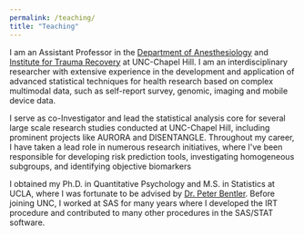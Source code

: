 ```yaml
---
permalink: /teaching/
title: "Teaching"
---
```


I am an Assistant Professor in the [Department of Anesthesiology]((https://www.med.unc.edu/anesthesiology/directory/xinming-simon-an/)) 
and [Institute for Trauma Recovery](https://www.med.unc.edu/itr/) at UNC-Chapel Hill. 
I am an interdisciplinary researcher with extensive experience in the development 
and application of advanced statistical techniques for health research based on 
complex multimodal data, such as self-report survey, genomic, imaging and mobile device data. 

I serve as co-Investigator and lead the statistical analysis core for several large 
scale research studies conducted at UNC-Chapel Hill, including prominent projects 
like AURORA and DISENTANGLE. Throughout my career, I have taken a lead role in 
numerous research initiatives, where I've been responsible for developing risk 
prediction tools, investigating homogeneous subgroups, and identifying objective biomarkers

I obtained my Ph.D. in Quantitative Psychology and M.S. in Statistics at UCLA, 
where I was fortunate to be advised by [Dr. Peter Bentler](https://scholar.google.com/citations?user=esb4VbgAAAAJ&hl=en). 
Before joining UNC, I worked at SAS for many years where I developed the IRT procedure 
and contributed to many other procedures in the SAS/STAT software. 


